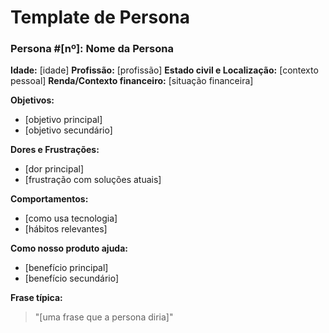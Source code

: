 # Template de Persona

### Persona #[nº]: Nome da Persona

**Idade:** [idade]
**Profissão:** [profissão]
**Estado civil e Localização:** [contexto pessoal]
**Renda/Contexto financeiro:** [situação financeira]

**Objetivos:**
- [objetivo principal]
- [objetivo secundário]

**Dores e Frustrações:**
- [dor principal]
- [frustração com soluções atuais]

**Comportamentos:**
- [como usa tecnologia]
- [hábitos relevantes]

**Como nosso produto ajuda:**
- [benefício principal]
- [benefício secundário]

**Frase típica:**
> "[uma frase que a persona diria]"
